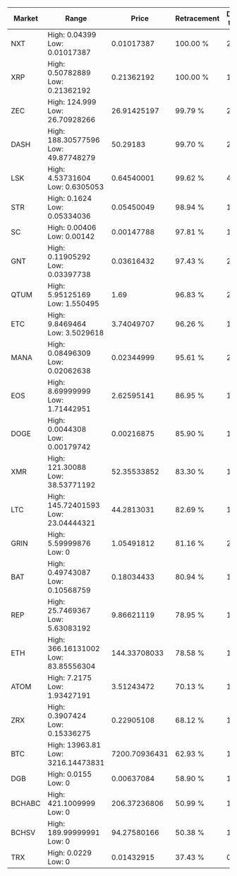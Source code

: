 | Market | Range | Price| Retracement | Doubles to 50% |
| --- | --- | --- | --- | --- |
| NXT | High: 0.04399<br />Low: 0.01017387 | 0.01017387 | 100.00 % | 2.66 |
| XRP | High: 0.50782889<br />Low: 0.21362192 | 0.21362192 | 100.00 % | 1.69 |
| ZEC | High: 124.999<br />Low: 26.70928266 | 26.91425197 | 99.79 % | 2.82 |
| DASH | High: 188.30577596<br />Low: 49.87748279 | 50.29183 | 99.70 % | 2.37 |
| LSK | High: 4.53731604<br />Low: 0.6305053 | 0.64540001 | 99.62 % | 4.00 |
| STR | High: 0.1624<br />Low: 0.05334036 | 0.05450049 | 98.94 % | 1.98 |
| SC | High: 0.00406<br />Low: 0.00142 | 0.00147788 | 97.81 % | 1.85 |
| GNT | High: 0.11905292<br />Low: 0.03397738 | 0.03616432 | 97.43 % | 2.12 |
| QTUM | High: 5.95125169<br />Low: 1.550495 | 1.69 | 96.83 % | 2.22 |
| ETC | High: 9.8469464<br />Low: 3.5029618 | 3.74049707 | 96.26 % | 1.78 |
| MANA | High: 0.08496309<br />Low: 0.02062638 | 0.02344999 | 95.61 % | 2.25 |
| EOS | High: 8.69999999<br />Low: 1.71442951 | 2.62595141 | 86.95 % | 1.98 |
| DOGE | High: 0.0044308<br />Low: 0.00179742 | 0.00216875 | 85.90 % | 1.44 |
| XMR | High: 121.30088<br />Low: 38.53771192 | 52.35533852 | 83.30 % | 1.53 |
| LTC | High: 145.72401593<br />Low: 23.04444321 | 44.2813031 | 82.69 % | 1.91 |
| GRIN | High: 5.59999876<br />Low: 0 | 1.05491812 | 81.16 % | 2.65 |
| BAT | High: 0.49743087<br />Low: 0.10568759 | 0.18034433 | 80.94 % | 1.67 |
| REP | High: 25.7469367<br />Low: 5.63083192 | 9.86621119 | 78.95 % | 1.59 |
| ETH | High: 366.16131002<br />Low: 83.85556304 | 144.33708033 | 78.58 % | 1.56 |
| ATOM | High: 7.2175<br />Low: 1.93427191 | 3.51243472 | 70.13 % | 1.30 |
| ZRX | High: 0.3907424<br />Low: 0.15336275 | 0.22905108 | 68.12 % | 1.19 |
| BTC | High: 13963.81<br />Low: 3216.14473831 | 7200.70936431 | 62.93 % | 1.19 |
| DGB | High: 0.0155<br />Low: 0 | 0.00637084 | 58.90 % | 1.22 |
| BCHABC | High: 421.1009999<br />Low: 0 | 206.37236806 | 50.99 % | 1.02 |
| BCHSV | High: 189.99999991<br />Low: 0 | 94.27580166 | 50.38 % | 1.01 |
| TRX | High: 0.0229<br />Low: 0 | 0.01432915 | 37.43 % | 0.00 |
